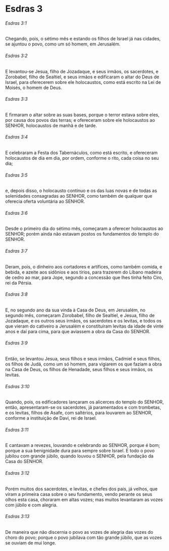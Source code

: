 # Esdras 3

###### Esdras 3:1

Chegando, pois, o sétimo mês e estando os filhos de Israel já nas cidades, se ajuntou o povo, como um só homem, em Jerusalém.

###### Esdras 3:2

E levantou-se Jesua, filho de Jozadaque, e seus irmãos, os sacerdotes, e Zorobabel, filho de Sealtiel, e seus irmãos e edificaram o altar do Deus de Israel, para oferecerem sobre ele holocaustos, como está escrito na Lei de Moisés, o homem de Deus.

###### Esdras 3:3

E firmaram o altar sobre as suas bases, porque o terror estava sobre eles, por causa dos povos das terras; e ofereceram sobre ele holocaustos ao SENHOR, holocaustos de manhã e de tarde.

###### Esdras 3:4

E celebraram a Festa dos Tabernáculos, como está escrito, e ofereceram holocaustos de dia em dia, por ordem, conforme o rito, cada coisa no seu dia;

###### Esdras 3:5

e, depois disso, o holocausto contínuo e os das luas novas e de todas as solenidades consagradas ao SENHOR, como também de qualquer que oferecia oferta voluntária ao SENHOR.

###### Esdras 3:6

Desde o primeiro dia do sétimo mês, começaram a oferecer holocaustos ao SENHOR; porém ainda não estavam postos os fundamentos do templo do SENHOR.

###### Esdras 3:7

Deram, pois, o dinheiro aos cortadores e artífices, como também comida, e bebida, e azeite aos sidônios e aos tírios, para trazerem do Líbano madeira de cedro ao mar, para Jope, segundo a concessão que lhes tinha feito Ciro, rei da Pérsia.

###### Esdras 3:8

E, no segundo ano da sua vinda à Casa de Deus, em Jerusalém, no segundo mês, começaram Zorobabel, filho de Sealtiel, e Jesua, filho de Jozadaque, e os outros seus irmãos, os sacerdotes e os levitas, e todos os que vieram do cativeiro a Jerusalém e constituíram levitas da idade de vinte anos e daí para cima, para que aviassem a obra da Casa do SENHOR.

###### Esdras 3:9

Então, se levantou Jesua, seus filhos e seus irmãos, Cadmiel e seus filhos, os filhos de Judá, como um só homem, para vigiarem os que faziam a obra na Casa de Deus, os filhos de Henadade, seus filhos e seus irmãos, os levitas.

###### Esdras 3:10

Quando, pois, os edificadores lançaram os alicerces do templo do SENHOR, então, apresentaram-se os sacerdotes, já paramentados e com trombetas, e os levitas, filhos de Asafe, com saltérios, para louvarem ao SENHOR, conforme a instituição de Davi, rei de Israel.

###### Esdras 3:11

E cantavam a revezes, louvando e celebrando ao SENHOR, porque é bom; porque a sua benignidade dura para sempre sobre Israel. E todo o povo jubilou com grande júbilo, quando louvou o SENHOR, pela fundação da Casa do SENHOR.

###### Esdras 3:12

Porém muitos dos sacerdotes, e levitas, e chefes dos pais, já velhos, que viram a primeira casa sobre o seu fundamento, vendo perante os seus olhos esta casa, choraram em altas vozes; mas muitos levantaram as vozes com júbilo e com alegria.

###### Esdras 3:13

De maneira que não discernia o povo as vozes de alegria das vozes do choro do povo; porque o povo jubilava com tão grande júbilo, que as vozes se ouviam de mui longe.

